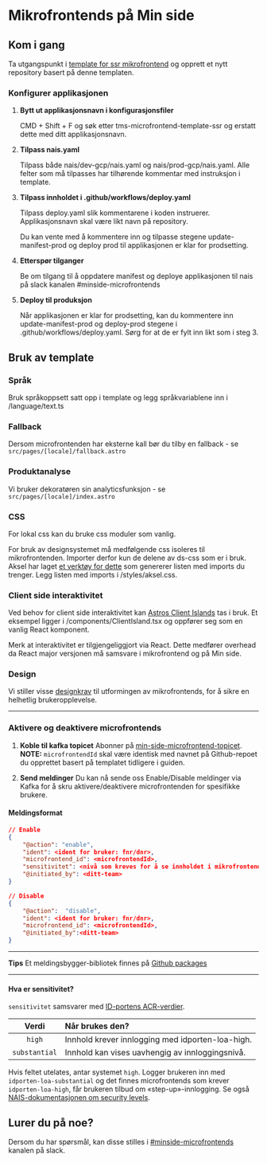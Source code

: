 # Mikrofrontends på Min side

## Kom i gang

Ta utgangspunkt i [template for ssr mikrofrontend](https://github.com/navikt/tms-microfrontend-template-ssr) og opprett et nytt repository basert på denne templaten.

### Konfigurer applikasjonen


1. **Bytt ut applikasjonsnavn i konfigurasjonsfiler**
   
   CMD + Shift + F og søk etter tms-microfrontend-template-ssr og erstatt dette med ditt applikasjonsnavn.
   
3. **Tilpass nais.yaml**
   
   Tilpass både nais/dev-gcp/nais.yaml og nais/prod-gcp/nais.yaml. Alle felter som må tilpasses har tilhørende kommentar med instruksjon i template.


3. **Tilpass innholdet i .github/workflows/deploy.yaml**

   Tilpass deploy.yaml slik kommentarene i koden instruerer. Applikasjonsnavn skal være likt navn på repository.

   Du kan vente med å kommentere inn og tilpasse stegene update-manifest-prod og deploy prod til applikasjonen er klar for prodsetting. 

5. **Etterspør tilganger**
   
   Be om tilgang til å oppdatere manifest og deploye applikasjonen til nais på slack kanalen #minside-microfrontends

6. **Deploy til produksjon**
   
   Når applikasjonen er klar for prodsetting, kan du kommentere inn update-manifest-prod og deploy-prod stegene i .github/workflows/deploy.yaml. Sørg for at de er fylt inn likt som i steg 3.


## Bruk av template

### Språk
   
   Bruk språkoppsett satt opp i template og legg språkvariablene inn i /language/text.ts


### Fallback

   Dersom microfrontenden har eksterne kall bør du tilby en fallback - se `src/pages/[locale]/fallback.astro`


### Produktanalyse

   Vi bruker dekoratøren sin analyticsfunksjon - se `src/pages/[locale]/index.astro`


### CSS

   For lokal css kan du bruke css moduler som vanlig. 

   For bruk av designsystemet må medfølgende css isoleres til mikrofrontenden. Importer derfor kun de delene av ds-css som er i bruk. Aksel har laget [et verktøy for dette](https://aksel.nav.no/grunnleggende/kode/kommandolinje#56838966b1fc) som genererer listen med imports du trenger. Legg listen med imports i /styles/aksel.css.


### Client side interaktivitet

   Ved behov for client side interaktivitet kan [Astros Client Islands](https://docs.astro.build/en/concepts/islands/#client-islands) tas i bruk. Et eksempel ligger i /components/ClientIsland.tsx og oppfører seg som en vanlig React komponent. 

   Merk at interaktivitet er tilgjengeliggjort via React. Dette medfører overhead da React major versjonen må samsvare i mikrofrontend og på Min side.


### Design

   Vi stiller visse [designkrav](https://aksel.nav.no/god-praksis/artikler/retningslinjer-for-design-av-mikrofrontends) til utformingen av mikrofrontends, for å sikre en helhetlig brukeropplevelse.
   
---

### Aktivere og deaktivere microfrontends

1. **Koble til kafka topicet**
   Abonner på [min-side-microfrontend-topicet](https://github.com/navikt/min-side-microfrontend-topic-iac). **NOTE:** `microfrontendId` skal være identisk med navnet på Github-repoet du opprettet basert på templatet tidligere i guiden.

1. **Send meldinger**
   Du kan nå sende oss Enable/Disable meldinger via Kafka for å skru aktivere/deaktivere microfrontenden for spesifikke brukere.

#### Meldingsformat

```json
// Enable
{
    "@action": "enable",
    "ident": <ident for bruker: fnr/dnr>,
    "microfrontend_id": <microfrontendId>,
    "sensitivitet": <nivå som kreves for å se innholdet i mikrofrontenden, gyldige verdier: substantial og high>,
    "@initiated_by": <ditt-team>
}
```

```json
// Disable
{
    "@action":  "disable",
    "ident": <ident for bruker: fnr/dnr>,
    "microfrontend_id": <microfrontendId>,
    "@initiated_by":<ditt-team>
}
```

---

**Tips** Et meldingsbygger-bibliotek finnes på [Github packages](https://github.com/navikt/tms-mikrofrontend-selector/packages/1875650)

---

#### Hva er sensitivitet?

`sensitivitet` samsvarer med [ID-portens ACR-verdier](https://docs.digdir.no/docs/idporten/oidc/oidc_protocol_id_token#acr-values).

|     Verdi     | Når brukes den?                                  |
| :-----------: | :----------------------------------------------- |
|    `high`     | Innhold krever innlogging med idporten-loa-high. |
| `substantial` | Innhold kan vises uavhengig av innloggingsnivå.  |

Hvis feltet utelates, antar systemet `high`. Logger brukeren inn med `idporten-loa-substantial` og det finnes microfrontends som krever `idporten-loa-high`, får brukeren tilbud om «step-up»-innlogging. Se også [NAIS-dokumentasjonen om security levels](https://docs.nais.io/security/auth/idporten/#security-levels).


## Lurer du på noe?

Dersom du har spørsmål, kan disse stilles i [#minside-microfrontends](https://nav-it.slack.com/archives/C04V21LT27P) kanalen på slack.
